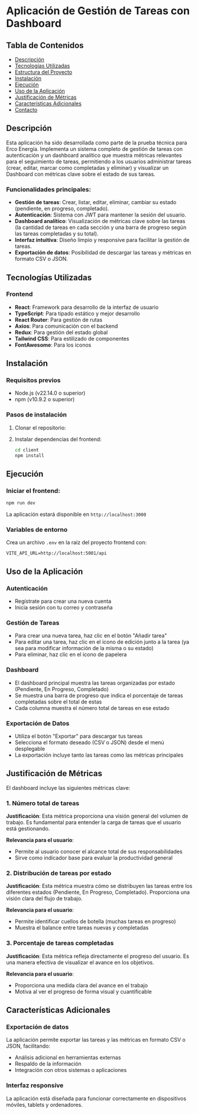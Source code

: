 # Aplicación de Gestión de Tareas con Dashboard

## Tabla de Contenidos

- [Descripción](#descripción)
- [Tecnologías Utilizadas](#tecnologías-utilizadas)
- [Estructura del Proyecto](#estructura-del-proyecto)
- [Instalación](#instalación)
- [Ejecución](#ejecución)
- [Uso de la Aplicación](#uso-de-la-aplicación)
- [Justificación de Métricas](#justificación-de-métricas)
- [Características Adicionales](#características-adicionales)
- [Contacto](#contacto)

## Descripción

Esta aplicación ha sido desarrollada como parte de la prueba técnica para Erco Energía. Implementa un sistema completo de gestión de tareas con autenticación y un dashboard analítico que muestra métricas relevantes para el seguimiento de tareas, permitiendo a los usuarios administrar tareas (crear, editar, marcar como completadas y eliminar) y visualizar un Dashboard con métricas clave sobre el estado de sus tareas.

### Funcionalidades principales:

- **Gestión de tareas**: Crear, listar, editar, eliminar, cambiar su estado (pendiente, en progreso, completado).
- **Autenticación**: Sistema con JWT para mantener la sesión del usuario.
- **Dashboard analítico**: Visualización de métricas clave sobre las tareas (la cantidad de tareas en cada sección y una barra de progreso según las tareas completadas y su total).
- **Interfaz intuitiva**: Diseño limpio y responsive para facilitar la gestión de tareas.
- **Exportación de datos**: Posibilidad de descargar las tareas y métricas en formato CSV o JSON.

## Tecnologías Utilizadas

### Frontend

- **React**: Framework para desarrollo de la interfaz de usuario
- **TypeScript**: Para tipado estático y mejor desarrollo
- **React Router**: Para gestión de rutas
- **Axios**: Para comunicación con el backend
- **Redux**: Para gestión del estado global
- **Tailwind CSS**: Para estilizado de componentes
- **FontAwesome**: Para los iconos

## Instalación

### Requisitos previos

- Node.js (v22.14.0 o superior)
- npm (v10.9.2 o superior)

### Pasos de instalación

1. Clonar el repositorio:

2. Instalar dependencias del frontend:
   ```bash
   cd client
   npm install
   ```

## Ejecución

### Iniciar el frontend:

```bash
npm run dev
```

La aplicación estará disponible en `http://localhost:3000`

### Variables de entorno

Crea un archivo `.env` en la raíz del proyecto frontend con:

```
VITE_API_URL=http://localhost:5001/api
```

## Uso de la Aplicación

### Autenticación

- Regístrate para crear una nueva cuenta
- Inicia sesión con tu correo y contraseña

### Gestión de Tareas

- Para crear una nueva tarea, haz clic en el botón "Añadir tarea"
- Para editar una tarea, haz clic en el icono de edición junto a la tarea (ya sea para modificar información de la misma o su estado)
- Para eliminar, haz clic en el icono de papelera

### Dashboard

- El dashboard principal muestra las tareas organizadas por estado (Pendiente, En Progreso, Completado)
- Se muestra una barra de progreso que indica el porcentaje de tareas completadas sobre el total de estas
- Cada columna muestra el número total de tareas en ese estado

### Exportación de Datos

- Utiliza el botón "Exportar" para descargar tus tareas
- Selecciona el formato deseado (CSV o JSON) desde el menú desplegable
- La exportación incluye tanto las tareas como las métricas principales

## Justificación de Métricas

El dashboard incluye las siguientes métricas clave:

### 1. Número total de tareas

**Justificación**: Esta métrica proporciona una visión general del volumen de trabajo. Es fundamental para entender la carga de tareas que el usuario está gestionando.

**Relevancia para el usuario**:

- Permite al usuario conocer el alcance total de sus responsabilidades
- Sirve como indicador base para evaluar la productividad general

### 2. Distribución de tareas por estado

**Justificación**: Esta métrica muestra cómo se distribuyen las tareas entre los diferentes estados (Pendiente, En Progreso, Completado). Proporciona una visión clara del flujo de trabajo.

**Relevancia para el usuario**:

- Permite identificar cuellos de botella (muchas tareas en progreso)
- Muestra el balance entre tareas nuevas y completadas

### 3. Porcentaje de tareas completadas

**Justificación**: Esta métrica refleja directamente el progreso del usuario. Es una manera efectiva de visualizar el avance en los objetivos.

**Relevancia para el usuario**:

- Proporciona una medida clara del avance en el trabajo
- Motiva al ver el progreso de forma visual y cuantificable

## Características Adicionales

### Exportación de datos

La aplicación permite exportar las tareas y las métricas en formato CSV o JSON, facilitando:

- Análisis adicional en herramientas externas
- Respaldo de la información
- Integración con otros sistemas o aplicaciones

### Interfaz responsive

La aplicación está diseñada para funcionar correctamente en dispositivos móviles, tablets y ordenadores.
